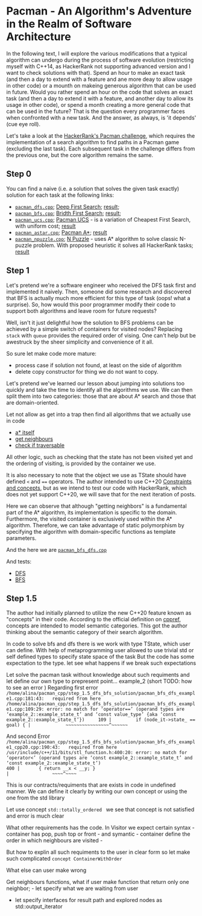 # Pacman -  An Algorithm's Adventure in the Realm of Software Architecture

In the following text, I will explore the various modifications that a typical algorithm can undergo during the process of software evolution (restricting myself with C++14, as HackerRank not supporting advanced version and I want to check solutions with that).
Spend an hour to make an exact task (and then a day to extend with a feature and ane more deay to allow usage in other code) or a mounth on makeing generous algorithm that can be used in future. 
Would you rather spend an hour on the code that solves an exact task (and then a day to extend it with a feature, and another day to allow its usage in other code), or spend a month creating a more general code that can be used in the future?
That is the question every programmer faces when confronted with a new task. And the answer, as always, is 'it depends' (cue eye roll).

Let's take a look at the [HackerRank's Pacman challenge](https://www.hackerrank.com/domains/ai?filters%5Bsubdomains%5D%5B%5D=astar-search), which requires the implementation of a search algorithm to find paths in a Pacman game (excluding the last task).
Each subsequent task in the challenge differs from the previous one, but the core algorithm remains the same.

## Step 0
You can find a naive (i.e. a solution that solves the given task exactly) solution for each task at the following links:
- [`pacman_dfs.cpp`](https://github.com/friackazoid/HackerRank_Pacman/blob/main/step_0_naive_solution/pacman_dfs.cpp); [Deep First Search](https://www.hackerrank.com/challenges/pacman-bfs?isFullScreen=true&hr_b=1); [result](https://www.hackerrank.com/showgame/9101149); 
- [`pacman_bfs.cpp`](https://github.com/friackazoid/HackerRank_Pacman/blob/main/step_0_naive_solution/pacman_bfs.cpp); [Bridth First Search](https://www.hackerrank.com/challenges/pacman-bfs?isFullScreen=true&hr_b=1); [result](https://www.hackerrank.com/showgame/9101863); 
- [`pacman_ucs.cpp`](https://github.com/friackazoid/HackerRank_Pacman/blob/main/step_0_naive_solution/pacman_ucs.cpp); [Pacman UCS](https://www.hackerrank.com/challenges/pacman-ucs?isFullScreen=true&hr_b=1) - is a variation of Cheapest First Search, with uniform cost; [result](https://www.hackerrank.com/showgame/9101874)
- [`pacman_astar.cpp`](https://github.com/friackazoid/HackerRank_Pacman/blob/main/step_0_naive_solution/pacman_astar.cpp); [Pacman A*](https://www.hackerrank.com/challenges/pacman-astar?isFullScreen=true&hr_b=1); [result](https://www.hackerrank.com/showgame/9102390)
- [`pacman_npuzzle.cpp`](https://github.com/friackazoid/HackerRank_Pacman/blob/main/step_0_naive_solution/pacman_npuzzle.cpp); [N Puzzle](https://www.hackerrank.com/challenges/n-puzzle?isFullScreen=true&hr_b=1) - uses A* algorithm to solve classic N-puzzle problem. With proposed heuristic it solves all HackerRank tasks; [result](https://www.hackerrank.com/showgame/9109107)

## Step 1
Let's pretend we're a software engineer who received the DFS task first and implemented it naively.
Then, someone did some research and discovered that BFS is actually much more efficient for this type of task (oops! what a surprise).
So, how would this poor programmer modify their code to support both algorithms and leave room for future requests?

Well, isn't it just delightful how the solution to BFS problems can be achieved by a simple switch of containers for visited nodes?
Replacing `stack` with `queue` provides the required order of vising.
One can't help but be awestruck by the sheer simplicity and convenience of it all.

So sure let make code more mature:
- process case if solution not found, at least on the side of algorithm
- delete copy constructor for thing we do not want to copy.

Let's pretend we've learned our lesson about jumping into solutions too quickly and take the time to identify all the algorithms we use.
We can then split them into two categories: those that are about A* search and those that are domain-oriented.

Let not allow as get into a trap then find all algorithms that we actually use in code 
- [a* itself](https://github.com/friackazoid/HackerRank_Pacman/blob/dfs-bfs-1-step/step_0_naive_solution/pacman_bfs.cpp#L54)
- [get neighbours](https://github.com/friackazoid/HackerRank_Pacman/blob/dfs-bfs-1-step/step_0_naive_solution/pacman_bfs.cpp#L38)
- [check if traversable](https://github.com/friackazoid/HackerRank_Pacman/blob/dfs-bfs-1-step/step_0_naive_solution/pacman_bfs.cpp#L26)

All other logic, such as checking that the state has not been visited yet and the ordering of visiting, is provided by the container we use. 

It is also necessary to note that the object we use as TState should have defined `<` and `==` operators.
The author intended to use C++20 [Constraints and concepts](https://en.cppreference.com/w/cpp/language/constraints), but as we intend to test our code with HackerRank, which does not yet support C++20, we will save that for the next iteration of posts.

Here we can observe that although "getting neighbors" is a fundamental part of the A* algorithm, its implementation is specific to the domain.
Furthermore, the visited container is exclusively used within the A* algorithm.
Therefore, we can take advantage of static polymorphism by specifying the algorithm with domain-specific functions as template parameters.

And the here we are [`pacman_bfs_dfs.cpp`](https://github.com/friackazoid/HackerRank_Pacman/blob/dfs-bfs-1-step/step_1_dfs_bfs_solution/pacman_bfs_dfs.cpp)

And tests:
- [DFS](https://www.hackerrank.com/showgame/9119550)
- [BFS](https://www.hackerrank.com/showgame/9119552)

## Step 1.5

The author had initially planned to utilize the new C++20 feature known as "concepts" in their code.
According to the official definition on [cppref](https://en.cppreference.com/w/cpp/language/constraints), concepts are intended to model semantic categories.
This got the author thinking about the semantic category of their search algorithm.


In code to solve bfs and dfs there is we work with type TState, which user can define. 
With help of metaprogramming user allowed to use trivial std or self defined types to specify state space of the task
But the code has some expectation to the type. let see what happens if we break such expectations

Let solve the pacman task without knowledge about such requiments and let define our own type to prepresent point...
example_2 (short TODO: how to see an error )
Regarding first error 
`/home/alina/pacman_cpp/step_1.5_dfs_bfs_solution/pacman_bfs_dfs_example1.cpp:181:43:   required from here            
/home/alina/pacman_cpp/step_1.5_dfs_bfs_solution/pacman_bfs_dfs_example1.cpp:109:29: error: no match for ‘operator==’ (operand types are ‘example_2::example_state_t’ and ‘const value_type’ {aka ‘const example_2::example_state_t’})    
  109 |         if (node_it->state_ == goal) {
      |             ~~~~~~~~~~~~~~~~^~~~~~~`


And second Error
`
/home/alina/pacman_cpp/step_1.5_dfs_bfs_solution/pacman_bfs_dfs_example1_cpp20.cpp:190:43:   required from here      
/usr/include/c++/11/bits/stl_function.h:400:20: error: no match for ‘operator<’ (operand types are ‘const example_2::example_state_t’ and ‘const example_2::example_state_t’)                                                             
  400 |       { return __x < __y; }                                                                                                                                                                                                       
      |                ~~~~^~~~~      
`

This is our contracts/requiments that are exists in code in undefined manner. We can define it clearly by writing our own concept or using the one from the std library

Let use  concept `std::totally_ordered ` we see that concept is not satisfied and error is much clear

What other requirements has the code. In Visitor we expect  certain syntax - container has pop, push top or front - and symantic - container define the order in which neighbours are visited - 

But how to explin all such requiments to the user in clear form so let make such complicated `concept ContainerWithOrder`

What else can user make wrong 

Get neighbours functions, what if user make function that return only one neighbor;  - let specify what we are waiting from user



- let specify interfaces for result path and explored nodes as std::output_iterator

